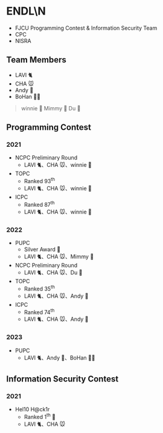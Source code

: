 # ENDL\N
* FJCU Programming Contest & Information Security Team
* CPC
* NISRA

## Team Members

* LAVI :cat2:
* CHA :mouse:
* Andy :wolf:
* BoHan :polar_bear:

> winnie :whale:
> Mimmy :poodle:
> Du :panda_face:

## Programming Contest

### 2021
* NCPC Preliminary Round
    * LAVI :cat2:、CHA :mouse:、winnie :whale:
* TOPC
    * Ranked 93<sup>th</sup>
    * LAVI :cat2:、CHA :mouse:、winnie :whale:
* ICPC
    * Ranked 87<sup>th</sup>
    * LAVI :cat2:、CHA :mouse:、winnie :whale:

### 2022
* PUPC
    * Silver Award :2nd_place_medal:
    * LAVI :cat2:、CHA :mouse:、Mimmy :poodle:
* NCPC Preliminary Round
    * LAVI :cat2:、CHA :mouse:、Du :panda_face:
* TOPC
    * Ranked 35<sup>th</sup>
    * LAVI :cat2:、CHA :mouse:、Andy :wolf:
* ICPC
    * Ranked 74<sup>th</sup>
    * LAVI :cat2:、CHA :mouse:、Andy :wolf: 

### 2023
* PUPC
    * LAVI :cat2:、Andy :wolf:、BoHan :polar_bear:

## Information Security Contest

### 2021
* Hel10 H@ck1r 
    * Ranked 1<sup>th</sup> :1st_place_medal:
    * LAVI :cat2:、CHA :mouse: